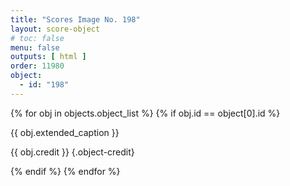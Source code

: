 ```yaml
---
title: "Scores Image No. 198"
layout: score-object
# toc: false
menu: false
outputs: [ html ]
order: 11980
object:
  - id: "198"
---
```


{% for obj in objects.object_list %}
{% if obj.id == object[0].id %}

{{ obj.extended_caption }}

{{ obj.credit }} {.object-credit}

{% endif %}
{% endfor %}
